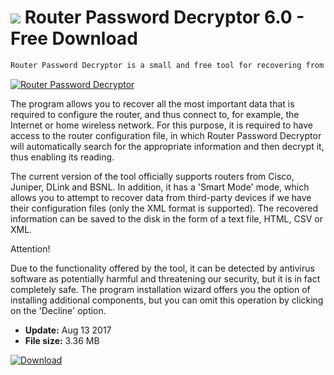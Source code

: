# ![](https://cdn.softexe.net/static/icon/c/router-password-decryptor-10889.png) Router Password Decryptor 6.0 - Free Download

```sh
Router Password Decryptor is a small and free tool for recovering from modem configuration files or router data access to device settings, WEP keys, as well as WPA / WPA2 passwords.
```
[![Router Password Decryptor](https:https://tse4.explicit.bing.net/th?id=OIP.AQ_y5fH7I5R-KrENqQ-8iwHaE5&pid=Api)](https://softexe.net/win/security-privacy/passwords/router-password-decryptor:pRhha.html)

The program allows you to recover all the most important data that is required to configure the router, and thus connect to, for example, the Internet or home wireless network. For this purpose, it is required to have access to the router configuration file, in which Router Password Decryptor will automatically search for the appropriate information and then decrypt it, thus enabling its reading.
 
 The current version of the tool officially supports routers from Cisco, Juniper, DLink and BSNL. In addition, it has a 'Smart Mode' mode, which allows you to attempt to recover data from third-party devices if we have their configuration files (only the XML format is supported). The recovered information can be saved to the disk in the form of a text file, HTML, CSV or XML.
 
 Attention!
 
 Due to the functionality offered by the tool, it can be detected by antivirus software as potentially harmful and threatening our security, but it is in fact completely safe.
 The program installation wizard offers you the option of installing additional components, but you can omit this operation by clicking on the 'Decline' option.


- **Update:** Aug 13 2017
- **File size:** 3.36 MB

[![Download](https://cdn.softexe.net/static/img/download.png)](https://softexe.net/win/security-privacy/passwords/router-password-decryptor:pRhha.html)

